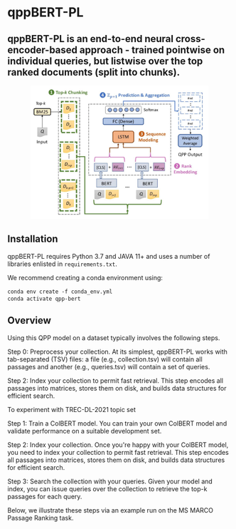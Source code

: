 ﻿# qppBERT-PL

## qppBERT-PL is an end-to-end neural cross-encoder-based approach - trained pointwise on individual queries, but listwise over the top ranked documents (split into chunks).

<p align="center">
  <img src="architecture.png" width="400" height="300">
</p>

## Installation
qppBERT-PL requires Python 3.7 and JAVA 11+ and uses a number of libraries enlisted in `requirements.txt`.

We recommend creating a conda environment using:

```
conda env create -f conda_env.yml
conda activate qpp-bert
```
## Overview

Using this QPP model on a dataset typically involves the following steps.

Step 0: Preprocess your collection. At its simplest, qppBERT-PL works with tab-separated (TSV) files: a file (e.g., collection.tsv) will contain all passages and another (e.g., queries.tsv) will contain a set of queries. 

Step 2: Index your collection to permit fast retrieval. This step encodes all passages into matrices, stores them on disk, and builds data structures for efficient search.


To experiment with TREC-DL-2021 topic set

Step 1: Train a ColBERT model. You can train your own ColBERT model and validate performance on a suitable development set.

Step 2: Index your collection. Once you're happy with your ColBERT model, you need to index your collection to permit fast retrieval. This step encodes all passages into matrices, stores them on disk, and builds data structures for efficient search.

Step 3: Search the collection with your queries. Given your model and index, you can issue queries over the collection to retrieve the top-k passages for each query.

Below, we illustrate these steps via an example run on the MS MARCO Passage Ranking task.
